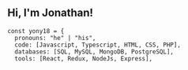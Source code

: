 <h2> Hi, I'm Jonathan! </h2>


```
const yony18 = {
  pronouns: "he" | "his",
  code: [Javascript, Typescript, HTML, CSS, PHP],
  databases: [SQL, MySQL, MongoDB, PostgreSQL],
  tools: [React, Redux, NodeJs, Express],

```





